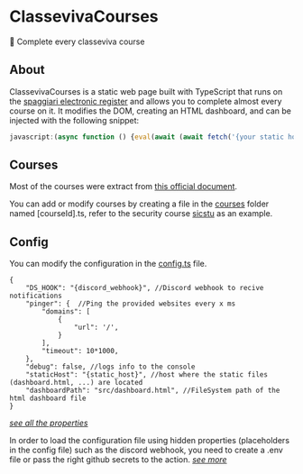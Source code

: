 # ClassevivaCourses
💼 Complete every classeviva course

## About
ClassevivaCourses is a static web page built with TypeScript that runs on the [spaggiari electronic register](https://web.spaggiari.eu/) and allows you to complete almost every course on it. It modifies the DOM, creating an HTML dashboard, and can be injected with the following snippet:

```javascript
javascript:(async function () {eval(await (await fetch('{your static host}/dist/loader.js')).text());})();
```

## Courses

Most of the courses were extract from [this official document](https://media.spaggiari.eu/bianco/www/img/brochure_sicurezza_2016.pdf).

You can add or modify courses by creating a file in the [courses](/src/courses) folder named [courseId].ts, refer to the security course [sicstu](/src/courses/sicstu.ts) as an example.

## Config

You can modify the configuration in the [config.ts](/src/config.ts) file.
```jsonp
{
    "DS_HOOK": "{discord_webhook}", //Discord webhook to recive notifications
    "pinger": {  //Ping the provided websites every x ms
        "domains": [
            {
                "url": '/',
            }
        ],
        "timeout": 10*1000,
    },
    "debug": false, //logs info to the console
    "staticHost": "{static_host}", //host where the static files (dashboard.html, ...) are located
    "dashboardPath": "src/dashboard.html", //FileSystem path of the html dashboard file
}

```
_[see all the properties](/src/types/Config.d.ts)_

In order to load the configuration file using hidden properties (placeholders in the config file) such as the discord webhook, you need to create a .env file or pass the right github secrets to the action.
_[see more](/scripts/fillConfig.js)_